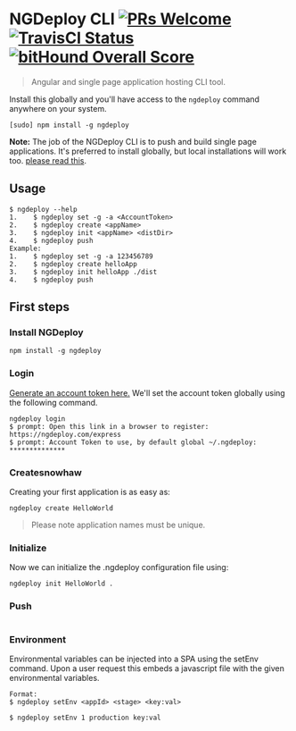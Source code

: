 # NGDeploy CLI [![PRs Welcome](https://img.shields.io/badge/PRs-welcome-brightgreen.svg?style=flat-square)](http://makeapullrequest.com) [![TravisCI Status](https://travis-ci.org/NGDeployio/ngDeploy.svg)](https://travis-ci.org/NGDeployio) [![bitHound Overall Score](https://www.bithound.io/github/NGDeployio/ngDeploy/badges/score.svg)](https://www.bithound.io/github/NGDeployio/ngDeploy)

> Angular and single page application hosting CLI tool.

Install this globally and you'll have access to the `ngdeploy` command anywhere on your system.

```shell
[sudo] npm install -g ngdeploy
```
**Note:** The job of the NGDeploy CLI is to push and build single page applications. It's preferred to install globally, but local installations will work too. [please read this](http://nodejs.org/en/blog/npm/npm-1-0-global-vs-local-installation).

## Usage
```shell
$ ngdeploy --help
1.    $ ngdeploy set -g -a <AccountToken>
2.    $ ngdeploy create <appName>
3.    $ ngdeploy init <appName> <distDir>
4.    $ ngdeploy push
Example: 
1.    $ ngdeploy set -g -a 123456789
2.    $ ngdeploy create helloApp
3.    $ ngdeploy init helloApp ./dist
4.    $ ngdeploy push
```

## First steps

### Install NGDeploy

```shell
npm install -g ngdeploy 
```

### Login
[Generate an account token here.](http://ngdeploy.com/registerUser) We'll set the account token globally using the following command. 
```shell
ngdeploy login 
$ prompt: Open this link in a browser to register: https://ngdeploy.com/express
$ prompt: Account Token to use, by default global ~/.ngdeploy:  **************
```

### Createsnowhaw
Creating your first application is as easy as:  
```shell
ngdeploy create HelloWorld
```
> Please note application names must be unique.

### Initialize
Now we can initialize the .ngdeploy configuration file using: 
```shell
ngdeploy init HelloWorld .  
```

### Push
```shell

```

### Environment
Environmental variables can be injected into a SPA using the setEnv command. Upon a 
user request this embeds a javascript file with the given environmental variables. 

```shell
Format: 
$ ngdeploy setEnv <appId> <stage> <key:val>

$ ngdeploy setEnv 1 production key:val
```

## 